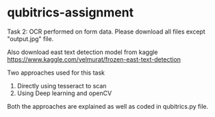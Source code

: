 # qubitrics-assignment
Task 2: OCR performed on form data. Please download all files except "output.jpg" file.

Also download east text detection model from kaggle https://www.kaggle.com/yelmurat/frozen-east-text-detection

Two approaches used for this task
1. Directly using tesseract to scan
2. Using Deep learning and openCV

Both the approaches are explained as well as coded in qubitrics.py file.
